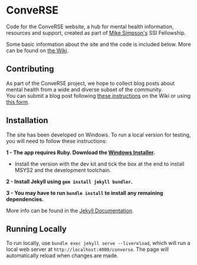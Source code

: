 # ConveRSE

Code for the ConveRSE website, a hub for mental health information, resources and support,
created as part of [Mike Simpson's](https://www.software.ac.uk/fellowship-programme/mike-simpson) SSI Fellowship.

Some basic information about the site and the code is included below. More can be found on [the Wiki](https://github.com/mdsimpson42/converse/wiki).

## Contributing

As part of the ConveRSE project, we hope to collect blog posts about mental health from a wide and diverse subset of the community.  
You can submit a blog post following [these instructions](https://github.com/mdsimpson42/converse/wiki) on the Wiki or using [this form](https://forms.gle/p8LwvSPBNcywJbFj8).

## Installation

The site has been developed on Windows. To run a local version for testing, you will need to follow these instructions:

**1 - The app requires Ruby. Download the [Windows Installer](https://rubyinstaller.org/).**

- Install the version with the dev kit and tick the box at the end to install MSYS2 and the development toolchain.

**2 - Install Jekyll using `gem install jekyll bundler`.**

**3 - You may have to run `bundle install` to install any remaining dependencies.**

More info can be found in the [Jekyll Documentation](https://jekyllrb.com/docs/).

## Running Locally

To run locally, use `bundle exec jekyll serve --livereload`, which will run a local web server at `http://localhost:4000/converse`.
The page will automatically reload when changes are made.
